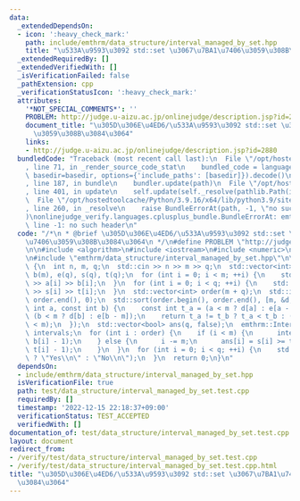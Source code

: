 ```yaml
---
data:
  _extendedDependsOn:
  - icon: ':heavy_check_mark:'
    path: include/emthrm/data_structure/interval_managed_by_set.hpp
    title: "\u533A\u9593\u3092 std::set \u3067\u7BA1\u7406\u3059\u308B\u3084\u3064"
  _extendedRequiredBy: []
  _extendedVerifiedWith: []
  _isVerificationFailed: false
  _pathExtension: cpp
  _verificationStatusIcon: ':heavy_check_mark:'
  attributes:
    '*NOT_SPECIAL_COMMENTS*': ''
    PROBLEM: http://judge.u-aizu.ac.jp/onlinejudge/description.jsp?id=2880
    document_title: "\u305D\u306E\u4ED6/\u533A\u9593\u3092 std::set \u3067\u7BA1\u7406\
      \u3059\u308B\u3084\u3064"
    links:
    - http://judge.u-aizu.ac.jp/onlinejudge/description.jsp?id=2880
  bundledCode: "Traceback (most recent call last):\n  File \"/opt/hostedtoolcache/Python/3.9.16/x64/lib/python3.9/site-packages/onlinejudge_verify/documentation/build.py\"\
    , line 71, in _render_source_code_stat\n    bundled_code = language.bundle(stat.path,\
    \ basedir=basedir, options={'include_paths': [basedir]}).decode()\n  File \"/opt/hostedtoolcache/Python/3.9.16/x64/lib/python3.9/site-packages/onlinejudge_verify/languages/cplusplus.py\"\
    , line 187, in bundle\n    bundler.update(path)\n  File \"/opt/hostedtoolcache/Python/3.9.16/x64/lib/python3.9/site-packages/onlinejudge_verify/languages/cplusplus_bundle.py\"\
    , line 401, in update\n    self.update(self._resolve(pathlib.Path(included), included_from=path))\n\
    \  File \"/opt/hostedtoolcache/Python/3.9.16/x64/lib/python3.9/site-packages/onlinejudge_verify/languages/cplusplus_bundle.py\"\
    , line 260, in _resolve\n    raise BundleErrorAt(path, -1, \"no such header\"\
    )\nonlinejudge_verify.languages.cplusplus_bundle.BundleErrorAt: emthrm/data_structure/interval_managed_by_set.hpp:\
    \ line -1: no such header\n"
  code: "/*\n * @brief \u305D\u306E\u4ED6/\u533A\u9593\u3092 std::set \u3067\u7BA1\
    \u7406\u3059\u308B\u3084\u3064\n */\n#define PROBLEM \"http://judge.u-aizu.ac.jp/onlinejudge/description.jsp?id=2880\"\
    \n\n#include <algorithm>\n#include <iostream>\n#include <numeric>\n#include <vector>\n\
    \n#include \"emthrm/data_structure/interval_managed_by_set.hpp\"\n\nint main()\
    \ {\n  int n, m, q;\n  std::cin >> n >> m >> q;\n  std::vector<int> d(m), a(m),\
    \ b(m), e(q), s(q), t(q);\n  for (int i = 0; i < m; ++i) {\n    std::cin >> d[i]\
    \ >> a[i] >> b[i];\n  }\n  for (int i = 0; i < q; ++i) {\n    std::cin >> e[i]\
    \ >> s[i] >> t[i];\n  }\n  std::vector<int> order(m + q);\n  std::iota(order.begin(),\
    \ order.end(), 0);\n  std::sort(order.begin(), order.end(), [m, &d, &e](const\
    \ int a, const int b) {\n    const int t_a = (a < m ? d[a] : e[a - m]), t_b =\
    \ (b < m ? d[b] : e[b - m]);\n    return t_a != t_b ? t_a < t_b : (a < m) < (b\
    \ < m);\n  });\n  std::vector<bool> ans(q, false);\n  emthrm::IntervalManagedBySet<int>\
    \ intervals;\n  for (int i : order) {\n    if (i < m) {\n      intervals.insert(a[i],\
    \ b[i] - 1);\n    } else {\n      i -= m;\n      ans[i] = s[i] >= t[i] || intervals.contains(s[i],\
    \ t[i] - 1);\n    }\n  }\n  for (int i = 0; i < q; ++i) {\n    std::cout << (ans[i]\
    \ ? \"Yes\\n\" : \"No\\n\");\n  }\n  return 0;\n}\n"
  dependsOn:
  - include/emthrm/data_structure/interval_managed_by_set.hpp
  isVerificationFile: true
  path: test/data_structure/interval_managed_by_set.test.cpp
  requiredBy: []
  timestamp: '2022-12-15 22:18:37+09:00'
  verificationStatus: TEST_ACCEPTED
  verifiedWith: []
documentation_of: test/data_structure/interval_managed_by_set.test.cpp
layout: document
redirect_from:
- /verify/test/data_structure/interval_managed_by_set.test.cpp
- /verify/test/data_structure/interval_managed_by_set.test.cpp.html
title: "\u305D\u306E\u4ED6/\u533A\u9593\u3092 std::set \u3067\u7BA1\u7406\u3059\u308B\
  \u3084\u3064"
---
```


